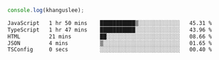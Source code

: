 ```js
console.log(khanguslee);
```

<!--START_SECTION:waka-->

```txt
JavaScript   1 hr 50 mins    ███████████▒░░░░░░░░░░░░░   45.31 %
TypeScript   1 hr 47 mins    ███████████░░░░░░░░░░░░░░   43.96 %
HTML         21 mins         ██░░░░░░░░░░░░░░░░░░░░░░░   08.66 %
JSON         4 mins          ▒░░░░░░░░░░░░░░░░░░░░░░░░   01.65 %
TSConfig     0 secs          ░░░░░░░░░░░░░░░░░░░░░░░░░   00.40 %
```

<!--END_SECTION:waka-->

<!--
**khanguslee/khanguslee** is a ✨ _special_ ✨ repository because its `README.md` (this file) appears on your GitHub profile.

Here are some ideas to get you started:

- 🔭 I’m currently working on ...
- 🌱 I’m currently learning ...
- 👯 I’m looking to collaborate on ...
- 🤔 I’m looking for help with ...
- 💬 Ask me about ...
- 📫 How to reach me: ...
- 😄 Pronouns: ...
- ⚡ Fun fact: ...
-->
